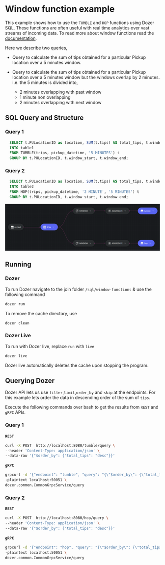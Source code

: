# Window function example

This example shows how to use the `TUMBLE` and `HOP` functions using Dozer SQL. These functions are often useful with real time analytics over vast streams of incoming data. To read more about window functions read the [documentation](https://getdozer.io/docs/transforming-data/windowing).

Here we describe two queries,
- Query to calculate the sum of tips obtained for a particular Pickup location over a 5 minutes window.

- Query to calculate the sum of tips obtained for a particular Pickup location over a 5 minutes window but the windows overlap by 2 minutes.
  i.e. the 5 minutes is divided into,
  - 2 minutes overlapping with past window
  - 1 minute non overlapping
  - 2 minutes overlapping with next window

## SQL Query and Structure

### Query 1

```sql
  SELECT t.PULocationID as location, SUM(t.tips) AS total_tips, t.window_start as start, t.window_end AS end
  INTO table1
  FROM TUMBLE(trips, pickup_datetime, '5 MINUTES') t
  GROUP BY t.PULocationID, t.window_start, t.window_end;
```

### Query 2

```sql
  SELECT t.PULocationID as location, SUM(t.tips) AS total_tips, t.window_start as start, t.window_end AS end
  INTO table2
  FROM HOP(trips, pickup_datetime, '2 MINUTE', '5 MINUTES') t
  GROUP BY t.PULocationID, t.window_start, t.window_end;
```


![wfunctions_graph](../images/wfunction_graph.png)


## Running


### Dozer

To run Dozer navigate to the join folder `/sql/window-functions` & use the following command

```bash
dozer run
```

To remove the cache directory, use

```bash
dozer clean
```


### Dozer Live

To run with Dozer live, replace `run` with `live`

```bash
dozer live
```

Dozer live automatically deletes the cache upon stopping the program.


## Querying Dozer 

Dozer API lets us use `filter`,`limit`,`order_by` and `skip` at the endpoints. For this example lets order the data in descending order of the sum of `tips`.

Execute the following commands over bash to get the results from `REST` and `gRPC` APIs.

### Query 1

**`REST`**

```bash
curl -X POST  http://localhost:8080/tumble/query \
--header 'Content-Type: application/json' \
--data-raw '{"$order_by": {"total_tips": "desc"}}'
```

**`gRPC`**

```bash
grpcurl -d '{"endpoint": "tumble", "query": "{\"$order_by\": {\"total_tips\": \"desc\"}}"}' \
-plaintext localhost:50051 \
dozer.common.CommonGrpcService/query
```

### Query 2

**`REST`**

```bash
curl -X POST  http://localhost:8080/hop/query \
--header 'Content-Type: application/json' \
--data-raw '{"$order_by": {"total_tips": "desc"}}'
```

**`gRPC`**

```bash
grpcurl -d '{"endpoint": "hop", "query": "{\"$order_by\": {\"total_tips\": \"desc\"}}"}' \
-plaintext localhost:50051 \
dozer.common.CommonGrpcService/query
```